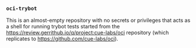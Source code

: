 ### `oci-trybot`

This is an almost-empty repository with no secrets or privileges that acts as a
shell for running trybot tests started from the
https://review.gerrithub.io/q/project:cue-labs/oci repository (which replicates
to https://github.com/cue-labs/oci).
